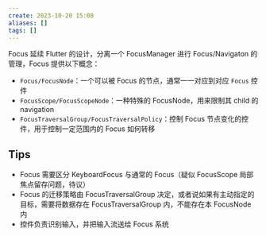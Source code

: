 ```yaml
---
create: 2023-10-20 15:08
aliases: []
tags: []
---
```

Focus 延续 Flutter 的设计，分离一个 FocusManager 进行 Focus/Navigaton 的管理，Focus 提供以下概念：
- `Focus/FocusNode`：一个可以被 Focus 的节点，通常一一对应到对应 `Focus` 控件
- `FocusScope/FocusScopeNode`：一种特殊的 FocusNode，用来限制其 child 的 navigation
- `FocusTraversalGroup/FocusTraversalPolicy`：控制 Focus 节点变化的控件，用于控制一定范围内的 Focus 如何转移
## Tips
- Focus 需要区分 KeyboardFocus 与通常的 Focus（疑似 FocusScope 局部焦点留存问题，待议）
- Focus 的迁移策略由 FocusTraversalGroup 决定，或者说如果有主动指定的目标，需要将数据存在 FocusTraversalGroup 内，不能存在本 FocusNode 内
- 控件负责识别输入，并把输入流送给 Focus 系统